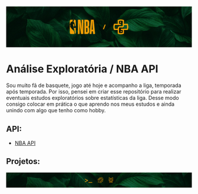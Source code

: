 ![](assets/top-reps-nba.jpg)

# Análise Exploratória / NBA API
Sou muito fã de basquete, jogo até hoje e acompanho a liga, temporada após temporada. Por isso, pensei em criar esse repositório para realizar eventuais estudos exploratórios sobre estatísticas da liga. Desse modo consigo colocar em prática o que aprendo nos meus estudos e ainda unindo com algo que tenho como hobby.

## API:
- [NBA API](https://github.com/swar/nba_api)

## Projetos:

![](assets/bot-reps-nba.jpg)